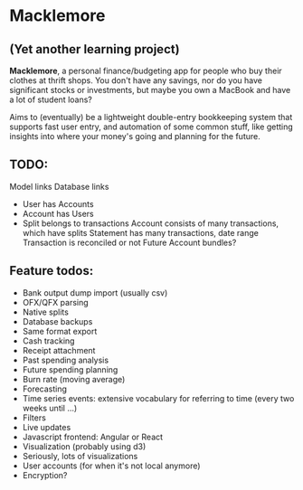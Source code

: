 # Macklemore

## (Yet another learning project)

**Macklemore**, a personal finance/budgeting app for people who buy their clothes at thrift shops. You don't have any savings, nor do you have significant stocks or investments, but maybe you own a MacBook and have a lot of student loans?

Aims to (eventually) be a lightweight double-entry bookkeeping system that supports fast user entry, and automation of some common stuff, like getting insights into where your money's going and planning for the future.

## TODO:

Model links
Database links
* User has Accounts
* Account has Users
* Split belongs to transactions
Account consists of many transactions, which have splits
Statement has many transactions, date range
Transaction is reconciled or not
Future
Account bundles?



## Feature todos:

* Bank output dump import (usually csv)
* OFX/QFX parsing
* Native splits
* Database backups
* Same format export
* Cash tracking
* Receipt attachment
* Past spending analysis
* Future spending planning
* Burn rate (moving average)
* Forecasting
* Time series events: extensive vocabulary for referring to time (every two weeks until ...)
* Filters
* Live updates
* Javascript frontend: Angular or React
* Visualization (probably using d3)
* Seriously, lots of visualizations
* User accounts (for when it's not local anymore)
* Encryption?
